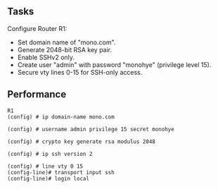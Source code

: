 ## Tasks
Configure Router R1:
- Set domain name of "mono.com".
- Generate 2048-bit RSA key pair.
- Enable SSHv2 only.
- Create user "admin" with password "monohye" (privilege level 15).
- Secure vty lines 0-15 for SSH-only access.

## Performance

    R1
    (config) # ip domain-name mono.com
    
    (config) # username admin privilege 15 secret monohye
    
    (config) # crypto key generate rsa modulus 2048
    
    (config) # ip ssh version 2
    
    (config) # line vty 0 15
    (config-line)# transport input ssh
    (config-line)# login local
